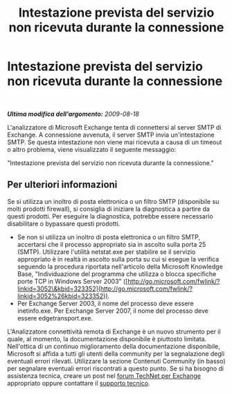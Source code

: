 ﻿---
title: Intestazione prevista del servizio non ricevuta durante la connessione
TOCTitle: Intestazione prevista del servizio non ricevuta durante la connessione
ms:assetid: ca72939d-dd53-4939-900d-39fe412c220e
ms:mtpsurl: https://technet.microsoft.com/it-it/library/Dd439389(v=EXCHG.80)
ms:contentKeyID: 27341595
ms.date: 10/25/2013
mtps_version: v=EXCHG.80
_tocRel: dd439364(v=exchg.80)/toc.json
ms.translationtype: HT
---

# Intestazione prevista del servizio non ricevuta durante la connessione

 

_**Ultima modifica dell'argomento:** 2009-08-18_

L'analizzatore di Microsoft Exchange tenta di connettersi al server SMTP di Exchange. A connessione avvenuta, il server SMTP invia un'intestazione SMTP. Se questa intestazione non viene mai ricevuta a causa di un timeout o altro problema, viene visualizzato il seguente messaggio:

"Intestazione prevista del servizio non ricevuta durante la connessione."

## Per ulteriori informazioni

Se si utilizza un inoltro di posta elettronica o un filtro SMTP (disponibile su molti prodotti firewall), si consiglia di iniziare la diagnostica a partire da questi prodotti. Per eseguire la diagnostica, potrebbe essere necessario disabilitare o bypassare questi prodotti.

  - Se non si utilizza un inoltro di posta elettronica o un filtro SMTP, accertarsi che il processo appropriato sia in ascolto sulla porta 25 (SMTP). Utilizzare l'utilità netstat.exe per stabilire se il servizio appropriato è in realtà in ascolto sulla porta su cui si esegue la verifica seguendo la procedura riportata nell'articolo della Microsoft Knowledge Base, "Individuazione del programma che utilizza o blocca specifiche porte TCP in Windows Server 2003" ([http://go.microsoft.com/fwlink/?linkid=3052\&kbid=323352](http://go.microsoft.com/fwlink/?linkid=3052%26kbid=323352)).  
  - Per Exchange Server 2003, il nome del processo deve essere inetinfo.exe. Per Exchange Server 2007, il nome del processo deve essere edgetransport.exe.  

L'Analizzatore connettività remota di Exchange è un nuovo strumento per il quale, al momento, la documentazione disponibile è piuttosto limitata. Nell'ottica di un continuo miglioramento della documentazione disponibile, Microsoft si affida a tutti gli utenti della community per la segnalazione degli eventuali errori rilevati. Utilizzare la sezione Contenuti Community (in basso) per segnalare eventuali errori riscontrati a questo punto. Se si ha bisogno di assistenza tecnica, creare un post nel [forum TechNet per Exchange](http://go.microsoft.com/fwlink/?linkid=73420) appropriato oppure contattare il [supporto tecnico](http://go.microsoft.com/fwlink/?linkid=8158).

